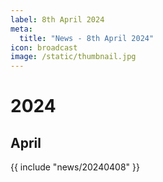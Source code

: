 ```yaml
---
label: 8th April 2024
meta:
  title: "News - 8th April 2024"
icon: broadcast
image: /static/thumbnail.jpg
---
```


# 2024
## April

{{ include "news/20240408" }}